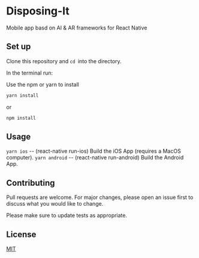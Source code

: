 # Disposing-It
Mobile app basd on AI &amp; AR frameworks for React Native

## Set up

Clone this repository and ```cd ```into the directory.

In the terminal run:

Use the npm or yarn to install

```bash
yarn install
```

or

```bash
npm install
```

## Usage

```yarn ios``` -- (react-native run-ios) Build the iOS App (requires a MacOS computer).
```yarn android``` -- (react-native run-android) Build the Android App.
<!-- yarn web -- (expo start:web) Run the website in your browser. -->

## Contributing
Pull requests are welcome. For major changes, please open an issue first to discuss what you would like to change.

Please make sure to update tests as appropriate.

## License
[MIT](https://choosealicense.com/licenses/mit/)
